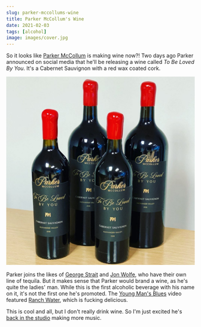 ```yaml
---
slug: parker-mccollums-wine
title: Parker McCollum's Wine
date: 2021-02-03
tags: [alcohol]
image: images/cover.jpg
---
```


So it looks like [Parker McCollum][parker] is making wine now?! Two days ago Parker announced on social media that he'll be releasing a wine called _To Be Loved By You_. It's a Cabernet Sauvignon with a red wax coated cork.

![wine][wine]

Parker joins the likes of [George Strait][george-strait] and [Jon Wolfe][jon-wolfe], who have their own line of tequila. But it makes sense that Parker would brand a wine, as he's quite the ladies' man. While this is the first alcoholic beverage with his name on it, it's not the first one he's promoted. The [Young Man's Blues][young-mans-blues] video featured [Ranch Water][ranch-water], which is fucking delicious.

This is cool and all, but I don't really drink wine. So I'm just excited he's [back in the studio][studio] making more music.

[parker]: https://www.instagram.com/parkermccollum
[studio]: https://twitter.com/ParkerMcCollum/status/1357041017854246920
[young-mans-blues]: https://youtu.be/CVWSWV5ws0Y
[ranch-water]: https://loneriverbevco.com
[george-strait]: https://codigo1530.com/
[jon-wolfe]: https://www.instagram.com/jonwolfecountry
[wine]: images/wine.jpg
